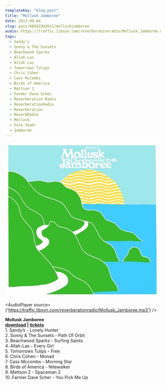 ```yaml
---
templateKey: "blog-post"
title: "Mollusk Jamboree"
date: 2013-09-04
slug: post/60263392611/molluskjamboree
audio: https://traffic.libsyn.com/reverberationradio/Mollusk_Jamboree.mp3
tags:
  - Sandy's
  - Sonny & The Sunsets
  - Beachwood Sparks
  - Allah-Las
  - Allah Las
  - Tomorrows Tulips
  - Chris Cohen
  - Cass McCombs
  - Birds of America
  - Mattson 2
  - Farmer Dave Scher
  - Reverberation Radio
  - ReverberationRadio
  - Reverberation
  - ReverbRadio
  - Mollusk
  - Folk Yeah!
  - Jamboree
---
```


![Mollusk Jamboree](../images/6ea1965c64f40e94df43e3a2d46507da1509bafb582bb490f1bc7157bb78ffea.jpg)

<AudioPlayer source={'https://traffic.libsyn.com/reverberationradio/Mollusk_Jamboree.mp3'} />

<p><strong>Mollusk Jamboree<br /></strong><strong><a href="https://traffic.libsyn.com/reverberationradio/Mollusk_Jamboree.mp3" title="download" target="_blank">download</a> | <a href="http://folkyeah.com/mollusk-jamboree-big-sur-927-928/" title="tickets">tickets</a></strong><br />1. Sandy&rsquo;s - Lonely Hunter<br />2. Sonny &amp; The Sunsets - Path Of Orbit<br />3. Beachwood Sparks - Surfing Saints<br />4. Allah-Las - Every Girl<br />5. Tomorrows Tulips - Free<br />6. Chris Cohen - Monad<br />7. Cass Mccombs - Morning Star<br />8. Birds of America - Nitewalker<br />9. Mattson 2 - Spaceman 2<br />10. Farmer Dave Scher - You Pick Me Up</p>
